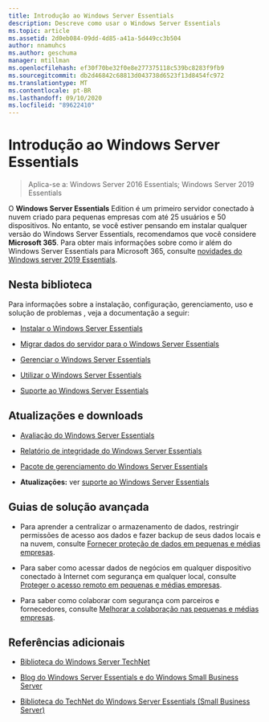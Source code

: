 ```yaml
---
title: Introdução ao Windows Server Essentials
description: Descreve como usar o Windows Server Essentials
ms.topic: article
ms.assetid: 2d0eb084-09dd-4d85-a41a-5d449cc3b504
author: nnamuhcs
ms.author: geschuma
manager: mtillman
ms.openlocfilehash: ef30f70be32f0e8e277375118c539bc8283f9fb9
ms.sourcegitcommit: db2d46842c68813d043738d6523f13d8454fc972
ms.translationtype: MT
ms.contentlocale: pt-BR
ms.lasthandoff: 09/10/2020
ms.locfileid: "89622410"
---
```

# <a name="get-started-with-windows-server-essentials"></a>Introdução ao Windows Server Essentials

>Aplica-se a: Windows Server 2016 Essentials; Windows Server 2019 Essentials

O **Windows Server Essentials** Edition é um primeiro servidor conectado à nuvem criado para pequenas empresas com até 25 usuários e 50 dispositivos. No entanto, se você estiver pensando em instalar qualquer versão do Windows Server Essentials, recomendamos que você considere **Microsoft 365**. Para obter mais informações sobre como ir além do Windows Server Essentials para Microsoft 365, consulte [novidades do Windows server 2019 Essentials](what-s-new-19.md).

## <a name="in-this-library"></a>Nesta biblioteca
 Para informações sobre a instalação, configuração, gerenciamento, uso e solução de problemas , veja a documentação a seguir:


-   [Instalar o Windows Server Essentials](../install/Install-Windows-Server-Essentials.md)

-   [Migrar dados do servidor para o Windows Server Essentials](../migrate/Migrate-Server-Data-to-Windows-Server-Essentials.md)

-   [Gerenciar o Windows Server Essentials](../manage/Manage-Windows-Server-Essentials.md)

-   [Utilizar o Windows Server Essentials](../use/Use-Windows-Server-Essentials.md)

-   [Suporte ao Windows Server Essentials](../support/Support-Windows-Server-Essentials.md)

## <a name="updates-and-downloads"></a>Atualizações e downloads

-   [Avaliação do Windows Server Essentials](https://technet.microsoft.com/evalcenter/dn205288.aspx?wt.mc_id=TEC_144_1_7)

-   [Relatório de integridade do Windows Server Essentials](https://www.microsoft.com/download/details.aspx?id=35565)

-   [Pacote de gerenciamento do Windows Server Essentials](https://www.microsoft.com/download/details.aspx?id=35560)


-   **Atualizações:** ver [suporte ao Windows Server Essentials](../support/Support-Windows-Server-Essentials.md)

## <a name="end-to-end-solution-guides"></a>Guias de solução avançada

-    Para aprender a centralizar o armazenamento de dados, restringir permissões de acesso aos dados e fazer backup de seus dados locais e na nuvem, consulte [Fornecer proteção de dados em pequenas e médias empresas](/previous-versions/orphan-topics/ws.11/dn582043(v=ws.11)).

-    Para saber como acessar dados de negócios em qualquer dispositivo conectado à Internet com segurança em qualquer local, consulte [Proteger o acesso remoto em pequenas e médias empresas](/previous-versions/windows/it-pro/solutions-guidance/dn629457(v=ws.11)).

-    Para saber como colaborar com segurança com parceiros e fornecedores, consulte [Melhorar a colaboração nas pequenas e médias empresas](/previous-versions/windows/it-pro/solutions-guidance/dn747893(v=ws.11)).

## <a name="additional-references"></a>Referências adicionais

-   [Biblioteca do Windows Server TechNet](/windows-server/windows-server-versions)

-   [Blog do Windows Server Essentials e do Windows Small Business Server](/archive/blogs/sbs/)

-   [Biblioteca do TechNet do Windows Server Essentials (Small Business Server)](/previous-versions/windows/it-pro/windows-server-essentials-sbs/cc514417(v=msdn.10))